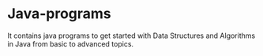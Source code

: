 # Java-programs
 It contains java programs to get started with Data Structures and Algorithms in Java from basic to advanced topics. 

